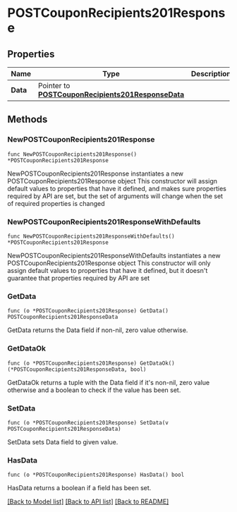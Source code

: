 # POSTCouponRecipients201Response

## Properties

Name | Type | Description | Notes
------------ | ------------- | ------------- | -------------
**Data** | Pointer to [**POSTCouponRecipients201ResponseData**](POSTCouponRecipients201ResponseData.md) |  | [optional] 

## Methods

### NewPOSTCouponRecipients201Response

`func NewPOSTCouponRecipients201Response() *POSTCouponRecipients201Response`

NewPOSTCouponRecipients201Response instantiates a new POSTCouponRecipients201Response object
This constructor will assign default values to properties that have it defined,
and makes sure properties required by API are set, but the set of arguments
will change when the set of required properties is changed

### NewPOSTCouponRecipients201ResponseWithDefaults

`func NewPOSTCouponRecipients201ResponseWithDefaults() *POSTCouponRecipients201Response`

NewPOSTCouponRecipients201ResponseWithDefaults instantiates a new POSTCouponRecipients201Response object
This constructor will only assign default values to properties that have it defined,
but it doesn't guarantee that properties required by API are set

### GetData

`func (o *POSTCouponRecipients201Response) GetData() POSTCouponRecipients201ResponseData`

GetData returns the Data field if non-nil, zero value otherwise.

### GetDataOk

`func (o *POSTCouponRecipients201Response) GetDataOk() (*POSTCouponRecipients201ResponseData, bool)`

GetDataOk returns a tuple with the Data field if it's non-nil, zero value otherwise
and a boolean to check if the value has been set.

### SetData

`func (o *POSTCouponRecipients201Response) SetData(v POSTCouponRecipients201ResponseData)`

SetData sets Data field to given value.

### HasData

`func (o *POSTCouponRecipients201Response) HasData() bool`

HasData returns a boolean if a field has been set.


[[Back to Model list]](../README.md#documentation-for-models) [[Back to API list]](../README.md#documentation-for-api-endpoints) [[Back to README]](../README.md)


